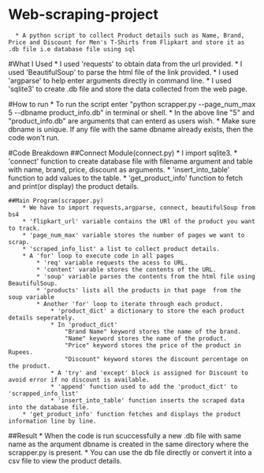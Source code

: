 # Web-scraping-project
      * A python script to collect Product details such as Name, Brand, Price and Discount for Men's T-Shirts from Flipkart and store it as .db file i.e database file using sql 
#What I Used
    * I used 'requests' to obtain data from the url provided.
    * I used 'BeautifulSoup' to parse the html file of the link provided.
    * I used 'argparse' to help enter arguments directly in command line.
    * I used 'sqlite3' to create .db file and store the data collected from the web page.

#How to run
    * To run the script enter "python scrapper.py --page_num_max 5 --dbname product_info.db" in terminal or shell.
    * In the above line "5" and "product_info.db" are arguments that can enterd as users wish.
    * Make sure dbname is unique. If any file with the same dbname already exists, then the code won't run.
 
#Code Breakdown
    ##Connect Module(connect.py)
        * I import sqlite3.
        * 'connect' function to create database file with filename argument  and table with name, brand, price, discount as arguments.
        * 'insert_into_table' function to add values to the table.
        * 'get_product_info' function to fetch and print(or display) the product details.
        
    ##Main Program(scrapper.py)
        * We have to import requests,argparse, connect, beautifulSoup from bs4
        * 'flipkart_url' variable contains the URl of the product you want to track.
        * 'page_num_max' variable stores the number of pages we want to scrap.
        * 'scraped_info_list' a list to collect product details.
        * A 'for' loop to execute code in all pages
            * 'req' variable requests the acess to URL.
            * 'content' varable stores the contents of the URL.
            * 'soup' variable parses the contents from the html file using BeautifulSoup.
            * 'products' lists all the products in that page  from the soup variable
            * Another 'for' loop to iterate through each product.
                * 'product_dict' a dictionary to store the each product details seperately.
                * In 'product_dict'  
                    "Brand Name" keyword stores the name of the brand.
                    "Name" keyword stores the name of the product.
                    "Price" keyword stores the price of the product in Rupees.
                    "Discount" keyword stores the discount percentage on the product.
                * A 'try' and 'except' block is assigned for Discount to avoid error if no discount is available.
                * 'append' function used to add the 'product_dict' to 'scrapped_info_list'
                * 'insert_into_table' function inserts the scraped data into the database file.
        * 'get_product_info' function fetches and displays the product information line by line.
##Result
    * When the code is run scuccessfully a new .db file with same name as the arqument dbname is created in the same directory where the scrapper.py is present.
    * You can use the db file directly or convert it into a csv file to view the product details.
